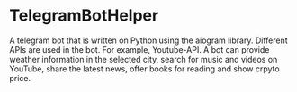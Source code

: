 # TelegramBotHelper
A telegram bot that is written on Python using the aiogram library.  Different APIs are used in the bot. For example, Youtube-API. A bot can provide weather information in the selected city, search for music and videos on YouTube, share the latest news, offer books for reading and show crpyto price.
